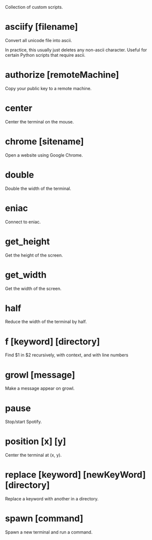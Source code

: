 
Collection of custom scripts. 

# asciify [filename]

Convert all unicode file into ascii.

In practice, this usually just deletes any non-ascii character. Useful for certain Python scripts that require ascii.

# authorize [remoteMachine]

Copy your public key to a remote machine.

# center

Center the terminal on the mouse.

# chrome [sitename]

Open a website using Google Chrome.

# double

Double the width of the terminal.

# eniac

Connect to eniac.

# get_height

Get the height of the screen.

# get_width

Get the width of the screen.

# half

Reduce the width of the terminal by half.

# f [keyword] [directory]

Find $1 in $2 recursively, with context, and with line numbers

# growl [message]

Make a message appear on growl.

# pause

Stop/start Spotify.

# position [x] [y]

Center the terminal at (x, y).

# replace [keyword] [newKeyWord] [directory]

Replace a keyword with another in a directory.

# spawn [command]

Spawn a new terminal and run a command.
